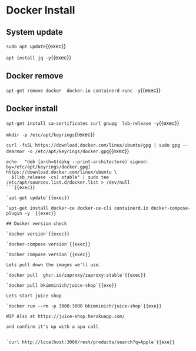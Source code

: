 
# Docker Install


## System update

`sudo apt update`{{exec}}

`apt install jq -y`{{exec}}

## Docker remove

`apt-get remove docker  docker.io containerd runc -y`{{exec}}

## Docker install

`apt-get install ca-certificates curl gnupg  lsb-release -y`{{exec}}

`mkdir -p /etc/apt/keyrings`{{exec}}

`curl -fsSL https://download.docker.com/linux/ubuntu/gpg | sudo gpg --dearmor -o /etc/apt/keyrings/docker.gpg`{{exec}}

```
echo   "deb [arch=$(dpkg --print-architecture) signed-by=/etc/apt/keyrings/docker.gpg] https://download.docker.com/linux/ubuntu \
  $(lsb_release -cs) stable" | sudo tee /etc/apt/sources.list.d/docker.list > /dev/null
```{{exec}}

`apt-get update`{{exec}}

`apt-get install docker-ce docker-ce-cli containerd.io docker-compose-plugin -y `{{exec}}

## Docker version check

`docker version`{{exec}}

`docker-compose version`{{exec}}

`docker compose version`{{exec}}

Lets pull down the images we'll use.

`docker pull  ghcr.io/zaproxy/zaproxy:stable`{{exec}}

`docker pull bkimminich/juice-shop`{{exe}}

Lets start juice shop

`docker run --rm -p 3000:3000 bkimminich/juice-shop`{{exe}}

WIP Also at https://juice-shop.herokuapp.com/

and confirm it's up with a apu call


`curl http://localhost:3000/rest/products/search?q=Apple`{{exe}}
